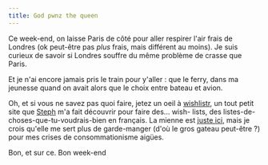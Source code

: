 ```yaml
---
title: God pwnz the queen
---
```


Ce week-end, on laisse Paris de côté pour aller respirer l'air frais de
Londres (ok peut-être pas _plus_ frais, mais différent au moins). Je suis
curieux de savoir si Londres souffre du même problème de crasse que Paris.

Et je n'ai encore jamais pris le train pour y'aller : que le ferry, dans ma
jeunesse quand on avait alors que le choix entre bateau et avion.

Oh, et si vous ne savez pas quoi faire, jetez un oeil à
[wishlistr](http://wishlistr.com), un tout petit site que
[Steph](http://azi.tfekoi.org) m'a fait découvrir pour faire des... wish-
lists, des listes-de-choses-que-tu-voudrais-bien en français. La mienne est
[juste ici](http://wishlistr.com/ephoz), mais je crois qu'elle me sert plus de
garde-manger (d'où le gros gateau peut-être ?) pour mes crises de
consommationisme aigües.

Bon, et sur ce. Bon week-end

